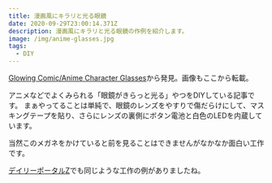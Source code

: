 ```yaml
---
title: 漫画風にキラリと光る眼鏡
date: 2020-09-29T23:00:14.371Z
description: 漫画風にキラリと光る眼鏡の作例を紹介します。
image: /img/anime-glasses.jpg
tags:
  - DIY
---
```

[Glowing Comic/Anime Character Glasses](https://www.instructables.com/id/Glowing-ComicAnime-Character-Glasses/)から発見。画像もここから転載。

アニメなどでよくみられる「眼鏡がきらっと光る」やつをDIYしている記事です。
まぁやってることは単純で、眼鏡のレンズをやすりで傷だらけにして、マスキングテープを貼り、さらにレンズの裏側にボタン電池と白色のLEDを内蔵しています。

当然このメガネをかけていると前を見ることはできませんがなかなか面白い工作です。

[デイリーポータルZ](https://dailyportalz.jp/kiji/180123201828)でも同じような工作の例がありましたね。

